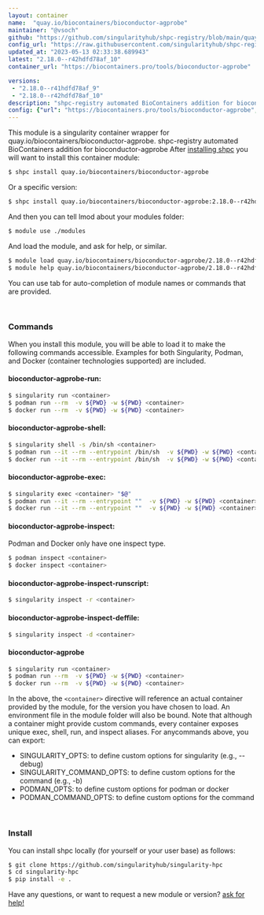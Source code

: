 ```yaml
---
layout: container
name:  "quay.io/biocontainers/bioconductor-agprobe"
maintainer: "@vsoch"
github: "https://github.com/singularityhub/shpc-registry/blob/main/quay.io/biocontainers/bioconductor-agprobe/container.yaml"
config_url: "https://raw.githubusercontent.com/singularityhub/shpc-registry/main/quay.io/biocontainers/bioconductor-agprobe/container.yaml"
updated_at: "2023-05-13 02:33:38.689943"
latest: "2.18.0--r42hdfd78af_10"
container_url: "https://biocontainers.pro/tools/bioconductor-agprobe"

versions:
 - "2.18.0--r41hdfd78af_9"
 - "2.18.0--r42hdfd78af_10"
description: "shpc-registry automated BioContainers addition for bioconductor-agprobe"
config: {"url": "https://biocontainers.pro/tools/bioconductor-agprobe", "maintainer": "@vsoch", "description": "shpc-registry automated BioContainers addition for bioconductor-agprobe", "latest": {"2.18.0--r42hdfd78af_10": "sha256:cd0a57223a70af9ec8353a06be09cbbcfb1c8a1fb3d3aaa4557a88386288694d"}, "tags": {"2.18.0--r41hdfd78af_9": "sha256:3a49204e53bf60c0762ddcc6d776cb911e5e4b8572f1b56bdabe55216c78ab4e", "2.18.0--r42hdfd78af_10": "sha256:cd0a57223a70af9ec8353a06be09cbbcfb1c8a1fb3d3aaa4557a88386288694d"}, "docker": "quay.io/biocontainers/bioconductor-agprobe"}
---
```


This module is a singularity container wrapper for quay.io/biocontainers/bioconductor-agprobe.
shpc-registry automated BioContainers addition for bioconductor-agprobe
After [installing shpc](#install) you will want to install this container module:


```bash
$ shpc install quay.io/biocontainers/bioconductor-agprobe
```

Or a specific version:

```bash
$ shpc install quay.io/biocontainers/bioconductor-agprobe:2.18.0--r42hdfd78af_10
```

And then you can tell lmod about your modules folder:

```bash
$ module use ./modules
```

And load the module, and ask for help, or similar.

```bash
$ module load quay.io/biocontainers/bioconductor-agprobe/2.18.0--r42hdfd78af_10
$ module help quay.io/biocontainers/bioconductor-agprobe/2.18.0--r42hdfd78af_10
```

You can use tab for auto-completion of module names or commands that are provided.

<br>

### Commands

When you install this module, you will be able to load it to make the following commands accessible.
Examples for both Singularity, Podman, and Docker (container technologies supported) are included.

#### bioconductor-agprobe-run:

```bash
$ singularity run <container>
$ podman run --rm  -v ${PWD} -w ${PWD} <container>
$ docker run --rm  -v ${PWD} -w ${PWD} <container>
```

#### bioconductor-agprobe-shell:

```bash
$ singularity shell -s /bin/sh <container>
$ podman run --it --rm --entrypoint /bin/sh  -v ${PWD} -w ${PWD} <container>
$ docker run --it --rm --entrypoint /bin/sh  -v ${PWD} -w ${PWD} <container>
```

#### bioconductor-agprobe-exec:

```bash
$ singularity exec <container> "$@"
$ podman run --it --rm --entrypoint ""  -v ${PWD} -w ${PWD} <container> "$@"
$ docker run --it --rm --entrypoint ""  -v ${PWD} -w ${PWD} <container> "$@"
```

#### bioconductor-agprobe-inspect:

Podman and Docker only have one inspect type.

```bash
$ podman inspect <container>
$ docker inspect <container>
```

#### bioconductor-agprobe-inspect-runscript:

```bash
$ singularity inspect -r <container>
```

#### bioconductor-agprobe-inspect-deffile:

```bash
$ singularity inspect -d <container>
```



#### bioconductor-agprobe

```bash
$ singularity run <container>
$ podman run --rm  -v ${PWD} -w ${PWD} <container>
$ docker run --rm  -v ${PWD} -w ${PWD} <container>
```


In the above, the `<container>` directive will reference an actual container provided
by the module, for the version you have chosen to load. An environment file in the
module folder will also be bound. Note that although a container
might provide custom commands, every container exposes unique exec, shell, run, and
inspect aliases. For anycommands above, you can export:

 - SINGULARITY_OPTS: to define custom options for singularity (e.g., --debug)
 - SINGULARITY_COMMAND_OPTS: to define custom options for the command (e.g., -b)
 - PODMAN_OPTS: to define custom options for podman or docker
 - PODMAN_COMMAND_OPTS: to define custom options for the command

<br>

### Install

You can install shpc locally (for yourself or your user base) as follows:

```bash
$ git clone https://github.com/singularityhub/singularity-hpc
$ cd singularity-hpc
$ pip install -e .
```

Have any questions, or want to request a new module or version? [ask for help!](https://github.com/singularityhub/singularity-hpc/issues)